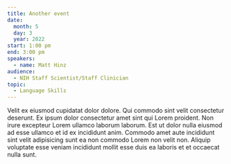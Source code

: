 ```yaml
---
title: Another event
date:
  month: 5
  day: 3
  year: 2022
start: 1:00 pm
end: 3:00 pm
speakers:
  - name: Matt Hinz
audience:
  - NIH Staff Scientist/Staff Clinician
topic:
  - Language Skills
---
```

Velit ex eiusmod cupidatat dolor dolore. Qui commodo sint velit consectetur deserunt. Ex ipsum dolor consectetur amet sint qui Lorem proident. Non irure excepteur Lorem ullamco laborum laborum. Est ut dolor nulla eiusmod ad esse ullamco et id ex incididunt anim. Commodo amet aute incididunt sint velit adipisicing sunt ea non commodo Lorem non velit non. Aliquip voluptate esse veniam incididunt mollit esse duis ea laboris et et occaecat nulla sunt.
